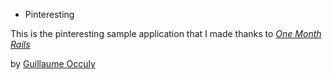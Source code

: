 * Pinteresting

This is the pinteresting sample application that I made thanks to 
[*One Month Rails*](http://onemonthrails.com)

by [Guillaume Occuly](http://occuly.me)